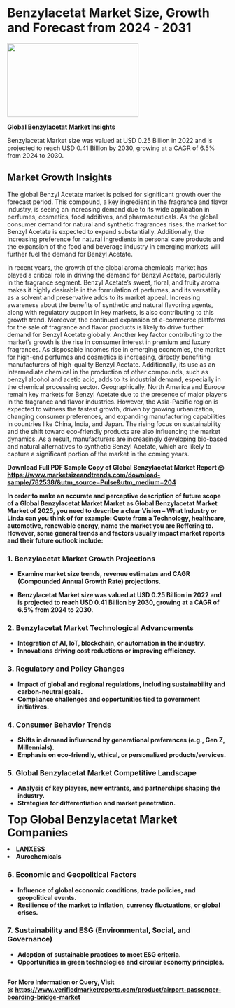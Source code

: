 <H1>Benzylacetat Market Size, Growth and Forecast from 2024 - 2031</H1><img class="aligncenter size-medium wp-image-584254" src="https://thirdeyenews.in/wp-content/uploads/2024/09/Global-Market-Research-300x168.jpeg" alt="" width="300" height="168" /><p><strong>Global&nbsp;<a href="https://www.marketsizeandtrends.com/download-sample/782538/&amp;utm_source=Pulse&amp;utm_medium=204">Benzylacetat Market</a> Insights</strong></p><p>Benzylacetat Market size was valued at USD 0.25 Billion in 2022 and is projected to reach USD 0.41 Billion by 2030, growing at a CAGR of 6.5% from 2024 to 2030.</p><p><h2>Market Growth Insights</h2> <p>The global Benzyl Acetate market is poised for significant growth over the forecast period. This compound, a key ingredient in the fragrance and flavor industry, is seeing an increasing demand due to its wide application in perfumes, cosmetics, food additives, and pharmaceuticals. As the global consumer demand for natural and synthetic fragrances rises, the market for Benzyl Acetate is expected to expand substantially. Additionally, the increasing preference for natural ingredients in personal care products and the expansion of the food and beverage industry in emerging markets will further fuel the demand for Benzyl Acetate.</p> <p><strong></strong></p> <p>In recent years, the growth of the global aroma chemicals market has played a critical role in driving the demand for Benzyl Acetate, particularly in the fragrance segment. Benzyl Acetate’s sweet, floral, and fruity aroma makes it highly desirable in the formulation of perfumes, and its versatility as a solvent and preservative adds to its market appeal. Increasing awareness about the benefits of synthetic and natural flavoring agents, along with regulatory support in key markets, is also contributing to this growth trend. Moreover, the continued expansion of e-commerce platforms for the sale of fragrance and flavor products is likely to drive further demand for Benzyl Acetate globally. Another key factor contributing to the market’s growth is the rise in consumer interest in premium and luxury fragrances. As disposable incomes rise in emerging economies, the market for high-end perfumes and cosmetics is increasing, directly benefiting manufacturers of high-quality Benzyl Acetate. Additionally, its use as an intermediate chemical in the production of other compounds, such as benzyl alcohol and acetic acid, adds to its industrial demand, especially in the chemical processing sector. Geographically, North America and Europe remain key markets for Benzyl Acetate due to the presence of major players in the fragrance and flavor industries. However, the Asia-Pacific region is expected to witness the fastest growth, driven by growing urbanization, changing consumer preferences, and expanding manufacturing capabilities in countries like China, India, and Japan. The rising focus on sustainability and the shift toward eco-friendly products are also influencing the market dynamics. As a result, manufacturers are increasingly developing bio-based and natural alternatives to synthetic Benzyl Acetate, which are likely to capture a significant portion of the market in the coming years. <p><strong></p><p><span class=""><strong>Download Full PDF Sample Copy of Global Benzylacetat Market Report</strong> @ <a href="https://www.marketsizeandtrends.com/download-sample/782538/&amp;utm_source=Pulse&amp;utm_medium=204" target="_blank">https://www.marketsizeandtrends.com/download-sample/782538/&amp;utm_source=Pulse&amp;utm_medium=204</a></span></p><p>In order to make an accurate and perceptive description of future scope of a Global&nbsp;Benzylacetat Market Market as Global&nbsp;Benzylacetat Market Market of 2025, you need to describe a clear Vision &ndash; What Industry or Linda can you think of for example: Quote from a Technology, healthcare, automotive, renewable energy, name the market you are Reffering to. However, some general trends and factors usually impact market reports and their future outlook include:</p><h3>1.&nbsp;<strong>Benzylacetat Market Growth Projections</strong></h3><ul><li>Examine market size trends, revenue estimates and CAGR (Compounded Annual Growth Rate) projections.</li><li><p>Benzylacetat Market size was valued at USD 0.25 Billion in 2022 and is projected to reach USD 0.41 Billion by 2030, growing at a CAGR of 6.5% from 2024 to 2030.</p></li></ul><h3>2.&nbsp;<strong>Benzylacetat Market Technological Advancements</strong></h3><ul><li>Integration of AI, IoT, blockchain, or automation in the industry.</li><li>Innovations driving cost reductions or improving efficiency.</li></ul><h3>3.&nbsp;<strong>Regulatory and Policy Changes</strong></h3><ul><li>Impact of global and regional regulations, including sustainability and carbon-neutral goals.</li><li>Compliance challenges and opportunities tied to government initiatives.</li></ul><h3>4.&nbsp;<strong>Consumer Behavior Trends</strong></h3><ul><li>Shifts in demand influenced by generational preferences (e.g., Gen Z, Millennials).</li><li>Emphasis on eco-friendly, ethical, or personalized products/services.</li></ul><h3>5.&nbsp;<strong>Global Benzylacetat Market Competitive Landscape</strong></h3><ul><li>Analysis of key players, new entrants, and partnerships shaping the industry.</li><li>Strategies for differentiation and market penetration.</li></ul><p data-pm-slice="1 1 []"><span style="color: inherit; font-family: inherit; font-size: 25px;">Top Global Benzylacetat Market Companies</span></p><div class="" data-test-id=""><p><li>LANXESS</li><li> Aurochemicals</li></p></div><h3>6.&nbsp;<strong>Economic and Geopolitical Factors</strong></h3><ul><li>Influence of global economic conditions, trade policies, and geopolitical events.</li><li>Resilience of the market to inflation, currency fluctuations, or global crises.</li></ul><h3>7.&nbsp;<strong>Sustainability and ESG (Environmental, Social, and Governance)</strong></h3><ul><li>Adoption of sustainable practices to meet ESG criteria.</li><li>Opportunities in green technologies and circular economy principles.</li></ul><h2><strong style="font-size: 14px;">For More Information or Query, Visit @&nbsp;</strong><a style="background-color: #ffffff; font-size: 14px;" href="https://www.marketsizeandtrends.com/report/benzylacetat-market/" target="_blank">https://www.verifiedmarketreports.com/product/airport-passenger-boarding-bridge-market</a></h2>
